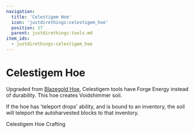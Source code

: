 ```yaml
---
navigation:
  title: 'Celestigem Hoe'
  icon: 'justdirethings:celestigem_hoe'
  position: 17
  parent: justdirethings:tools.md
item_ids:
  - justdirethings:celestigem_hoe
---
```


# Celestigem Hoe

Upgraded from [Blazegold Hoe](./tool_blazegold_hoe.md), Celestigem tools have Forge Energy instead of durability. This hoe creates Voidshimmer soil.

If the hoe has 'teleport drops' ability, and is bound to an inventory, the soil will teleport the autoharvested blocks to that inventory.

Celestigem Hoe Crafting

<Recipe id="justdirethings:celestigem_hoe" />
